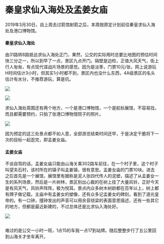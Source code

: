 # 秦皇求仙入海处及孟姜女庙


2019年3月30日，自上周去过箭馆射箭之后，本周按原定计划前往秦皇求仙入海处及港口博物馆。

#### 秦皇求仙入海处

由31路转8路抵达求仙入海处正门，果然，公交的实际用时总要比地图的预估时间快三分之一，所以到早了一点，景区九点开门。隔壁是边检，正值大风天气，街上行人匆匆，有点现代谍战片场景的感觉。因为是淡季，门票10元/张，网上说游玩H时间估计3小时，但其实1小时都不到，景区内也没什么东西，4A级景区的名头估计有水分，不推荐游玩，算是坑。

![](https://picped-1301226557.cos.ap-beijing.myqcloud.com/SH_20190330_55277126-be265280-5337-11e9-8695-f0be934edfb7.jpg)

![](https://picped-1301226557.cos.ap-beijing.myqcloud.com/SH_20190330_%E7%A7%A6%E7%9A%87%E6%B1%82%E4%BB%99%E5%85%A5%E6%B5%B7%E5%A4%84_20190330(2).jpg)

求仙入海处周围还有两个地方，一个是港口博物馆，一个是航标展馆，不容易找，而且都需要预约，只拍了张港口博物馆院子的照片。

![](https://picped-1301226557.cos.ap-beijing.myqcloud.com/SH_20190330_%E7%A7%A6%E7%9A%87%E6%B1%82%E4%BB%99%E5%85%A5%E6%B5%B7%E5%A4%84_20190330(3).jpg)

因为预定的这三处景点都不如人意，全部游览结束时间还早，于是决定干脆将下一次的目标一起逛完，即孟姜女庙。

#### 孟姜女庙

不谈自驾的话，孟姜女庙只能由山海关乘302路车前往，在一个村子里，这个村子叫望夫石村，该村所在的镇子叫孟姜镇，很有意思。孟姜女庙的门票10块。进去之后首先是一个展馆，展馆里有据称是泥人张四代传人的泥塑，描述了从孟姜女一生的系列场景，然后是一片树林，景区别出心裁的在树上挂了大量风铃，正好今天是有风天气，风铃声阵阵，极为悦耳。景点内众多树木树龄都在百年以上，树上都有牌子做记载。主庙中有孟姜女的塑像，还有众多记孟姜女的碑刻，看到了道光皇帝的。有一口钟，撞钟发出的声音可以用余音绕梁的表面意思描述，还有一些其它的地方，但都是最近新建的，不过总体还是比求仙入海处好。

![](https://picped-1301226557.cos.ap-beijing.myqcloud.com/SH_20190330_%E5%AD%9F%E5%A7%9C%E5%A5%B3%E5%BA%99_20190330(2).jpg)

<img src="https://picped-1301226557.cos.ap-beijing.myqcloud.com/SH_20190330_%E5%AD%9F%E5%A7%9C%E5%A5%B3%E5%BA%99_20190330(1).jpg" alt="" style="zoom: 25%;" />

难过的是公交一小时一班，1点15的车我一点17到站牌。随后整整步行了五公里回到山海关才坐车离开。
